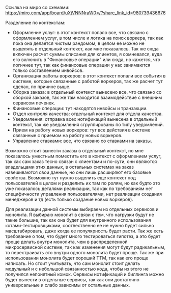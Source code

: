 Ссылка на миро со схемами:
https://miro.com/app/board/uXjVNNNraW0=/?share_link_id=980739436676

Разделение по контекстам:
- Оформление услуг: в этот контекст попало все, что связано с оформлением услуг, в том числе и логика на поиск воркера, так как пока она делается чистым рандомом, в целом ее можно не выделять в отдельный контекст, как мне показалось. Так же сюда включен расчет суммы списания для клиентов, я сомневался, куда его включить в "Финансовые операции" или сюда, но кажется, что логичнее тут, так как финансовые операции у нас занимаются только составлением инвойсов.
- Организация работы воркеров: в этот контекст попали все события в системе, которые связанные с работой воркеров, так же расчет тут сделан, по причине выше.
- Сборка заказа: в отдельный контекст вынесено все, что связано со сборкой заказов, так же там находится взаимодействие с внешним сервисом печенек.
- Финансовые операции: тут находятся инвойсы и транзакции.
- Отдел контроля качества: отдельный контекст для отдела качества.
- Уведомления: отправка всех нотификаций вынесена в отдельный контекст, так же уведомления сгруппированы по типу уведомлений.
- Прием на работу новых воркеров: тут все действия в системе связанные с приемом на работу новых воркеров.
- Управление ставками: все, что связано со ставками на заказы.


Возможно стоит вынести заказы в отдельный контекст, но мне показалось уместным поместить его в контекст с оформлением услуг, так как сам заказ тесно связан с клиентами и по-сути, они являются владельцами этих данных, в остальных системах на заказ навешиваются свои данные, но они лишь расширяют его базовые свойства. Возможно тут нужно выделить еще контекст под пользователей в целом и разделить их там по ролям, но как будто это уже показалось деталями реализации, так как по требованиям нет специфичности управления пользователями, нет реализации создания менеджеров и тд (есть только создание новых воркеров).

Для реализации данной системы выбираем из отдельных сервисов и монолита.
Я выбираю монолит в связи с тем, что нагрузки будут не такие большие, так как она будет для внутренного использования котами-тестировщиками, соотвественно ее не нужно будет сильно масштабировать, даже когда ее популярность будет расти. Так же есть требование о том, что будет много тестироваться гипотез, а это будет проще делать внутри монолита, чем в распределенной микросервисной системе, так как изменения могут будут радикальным, то перестраивать это внутри одного монолита будет проще. Так же при использовании монолита будет хороший TTM, так как его проще написать. Но стоит учитывать, что сам монолит стоит делать модульный и с небольшой связанностью кода, чтобы из этого не получился непонятный комок.
Сервисы нотификаций и биллинга можно будет вынести в отдельные сервисы, так как они достаточно универсальные и слабо зависимы от остальные данных.
